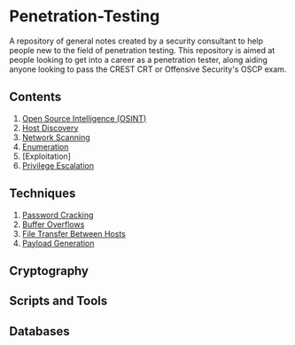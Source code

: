 # Penetration-Testing

A repository of general notes created by a security consultant to help people new to the field of penetration testing.  This repository is aimed at people looking to get into a career as a penetration tester, along aiding anyone looking to pass the CREST CRT or Offensive Security's OSCP exam.

## Contents

1) [Open Source Intelligence (OSINT)](Open-Source-Intelligence/readme.md)
2) [Host Discovery](host-discovery/README.md)
3) [Network Scanning](Network-Scanning/README.md)
4) [Enumeration](Enumeration/readme.md)
5) [Exploitation]
6) [Privilege Escalation](Privilege-Escalation/readme.md)

## Techniques
1) [Password Cracking](password-cracking/readme.md)
2) [Buffer Overflows](Buffer-Overflows/readme.md)
3) [File Transfer Between Hosts](File-Transfer/readme.md)
4) [Payload Generation](Payload-Generation/README.md)

## Cryptography

## Scripts and Tools

## Databases


